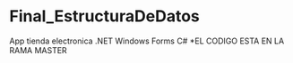 # Final_EstructuraDeDatos
App tienda electronica  .NET Windows Forms C#
*EL CODIGO ESTA EN LA RAMA MASTER
